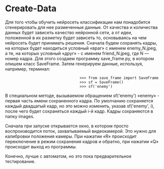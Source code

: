 # Create-Data

Для того чтобы обучить нейросеть классификации нам понадобится сгенерировать для нее размеченные данные. От качества и количества данных будет зависеть качество нейронной сети, а от идеи, положенной в их разметку будет зависеть то, основываясь на чем нейросеть будет принимать решения. 
Сначала будем сохранять кадры, на которых будет находиться условный «враг» с именем enemy_N.jpeg, а те, на которых условный «друг» - с именем friend_N.jpeg, где N — номер кадра. Для этого создаем программу save_frame.py, в котором опишем класс SaveFrame. Затем генерируем данные, используя, например, терминал:

                                      >>> from save_frame import SaveFrame
                                      >>> sf = SaveFrame()
                                      >>> sf('enemy')

В специальном методе, вызываемом обращением sf('enemy') «enemy» - первая часть имени сохраненного кадра. По умолчанию сохраняется каждый двадцатый кадр, но это можно изменить, указав sf('enemy', i), после чего будет сохраняться каждый i-й кадр. Кадры сохраняются в папку images.

Cначала при запуске открывается окно, в котором просто воспроизводится поток, захватываемый видеокамерой. Это нужно для калибровки положения камеры. При нажатии «R» происходит переключение в режим сохранения кадров и обратно, при нажатии «Q» происходит выход из программы.

Конечно, лучше с автоматом, но это пока предварительное тестирование.
